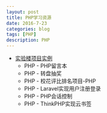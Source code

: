 ```yaml
---
layout: post
title: PHP学习资源 
date: 2016-7-23
categories: blog
tags: [PHP]
description: PHP
---
```


- [实验楼项目实例](https://www.zhihu.com/question/20034403/answer/89775206)
  + PHP - PHP留言本
  + PHP - 转盘抽奖
  + PHP - 校花评比排名项目-PHP 
  + PHP - Laravel实现用户注册登录
  + PHP - PHP会话控制
  + PHP - ThinkPHP实现云书签  

  